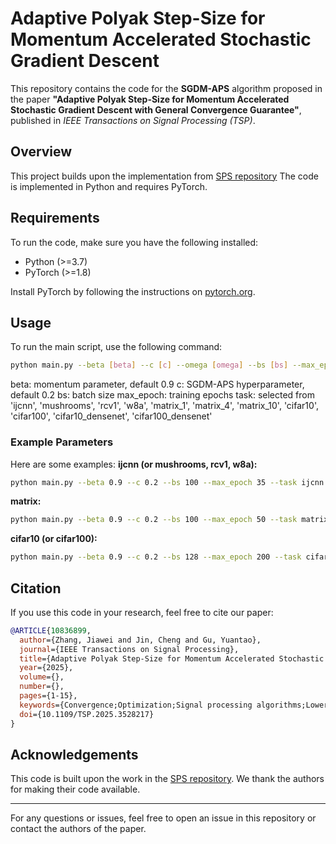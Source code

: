 # Adaptive Polyak Step-Size for Momentum Accelerated Stochastic Gradient Descent

This repository contains the code for the **SGDM-APS** algorithm proposed in the paper **"Adaptive Polyak Step-Size for Momentum Accelerated Stochastic Gradient Descent with General Convergence Guarantee"**, published in *IEEE Transactions on Signal Processing (TSP)*.

## Overview
This project builds upon the implementation from [SPS repository](https://github.com/IssamLaradji/sps) The code is implemented in Python and requires PyTorch.

## Requirements
To run the code, make sure you have the following installed:
- Python (>=3.7)
- PyTorch (>=1.8)

Install PyTorch by following the instructions on [pytorch.org](https://pytorch.org/get-started/).

## Usage
To run the main script, use the following command:
```bash
python main.py --beta [beta] --c [c] --omega [omega] --bs [bs] --max_epoch [max_epoch] --task [task]
```
beta: momentum parameter, default 0.9
c: SGDM-APS hyperparameter, default 0.2
bs: batch size
max_epoch: training epochs
task: selected from 'ijcnn', 'mushrooms', 'rcv1', 'w8a', 'matrix_1', 'matrix_4', 'matrix_10', 'cifar10', 'cifar100', 'cifar10_densenet', 'cifar100_densenet'

### Example Parameters
Here are some examples:
**ijcnn (or mushrooms, rcv1, w8a):**
   ```bash
   python main.py --beta 0.9 --c 0.2 --bs 100 --max_epoch 35 --task ijcnn
   ```
**matrix:**
   ```bash
   python main.py --beta 0.9 --c 0.2 --bs 100 --max_epoch 50 --task matrix_4
   ```
**cifar10 (or cifar100):**
   ```bash
   python main.py --beta 0.9 --c 0.2 --bs 128 --max_epoch 200 --task cifar10
   ```

## Citation
If you use this code in your research, feel free to cite our paper:
```bibtex
@ARTICLE{10836899,
  author={Zhang, Jiawei and Jin, Cheng and Gu, Yuantao},
  journal={IEEE Transactions on Signal Processing}, 
  title={Adaptive Polyak Step-Size for Momentum Accelerated Stochastic Gradient Descent with General Convergence Guarantee}, 
  year={2025},
  volume={},
  number={},
  pages={1-15},
  keywords={Convergence;Optimization;Signal processing algorithms;Lower bound;Interpolation;Tuning;Manuals;Convex functions;Upper bound;Training;Optimization;SGDM;momentum;Polyak stepsize;adaptive step size},
  doi={10.1109/TSP.2025.3528217}
}
```

## Acknowledgements
This code is built upon the work in the [SPS repository](https://github.com/IssamLaradji/sps). We thank the authors for making their code available.

---
For any questions or issues, feel free to open an issue in this repository or contact the authors of the paper.
